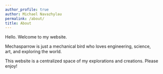 ```yaml
---
author_profile: true
author: Michael Navazhylau
permalink: /about/
title: About
---
```



Hello. Welcome to my website. 

Mechasparrow is just a mechanical bird who loves engineering, science, art, and exploring the world.

This website is a centralized space of my explorations and creations. Please enjoy!